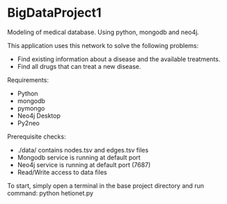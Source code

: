 # BigDataProject1
Modeling of medical database.
Using python, mongodb and neo4j.

This application uses this network to solve the following problems:
* Find existing information about a disease and the available treatments.
* Find all drugs that can treat a new disease.

Requirements:
- Python
- mongodb
- pymongo
- Neo4j Desktop
- Py2neo

Prerequisite checks:
- ./data/ contains nodes.tsv and edges.tsv files
- Mongodb service is running at default port
- Neo4j service is running at default port (7687)
- Read/Write access to data files

To start, simply open a terminal in the base project directory and run command:
	python hetionet.py
